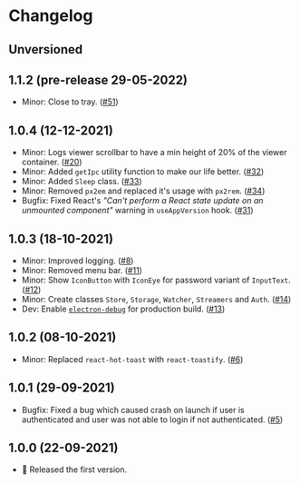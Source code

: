# Changelog

## Unversioned

## 1.1.2 (pre-release 29-05-2022)

-   Minor: Close to tray. ([#51](https://github.com/twesterapp/twester/pull/51))

## 1.0.4 (12-12-2021)

-   Minor: Logs viewer scrollbar to have a min height of 20% of the viewer container. ([#20](https://github.com/twesterapp/twester/pull/20))
-   Minor: Added `getIpc` utility function to make our life better. ([#32](https://github.com/twesterapp/twester/pull/32))
-   Minor: Added `Sleep` class. ([#33](https://github.com/twesterapp/twester/pull/33))
-   Minor: Removed `px2em` and replaced it's usage with `px2rem`. ([#34](https://github.com/twesterapp/twester/pull/34))
-   Bugfix: Fixed React's _"Can't perform a React state update on an unmounted component"_ warning in `useAppVersion` hook. ([#31](https://github.com/twesterapp/twester/pull/31))

## 1.0.3 (18-10-2021)

-   Minor: Improved logging. ([#8](https://github.com/twesterapp/twester/pull/8))
-   Minor: Removed menu bar. ([#11](https://github.com/twesterapp/twester/pull/11))
-   Minor: Show `IconButton` with `IconEye` for password variant of `InputText`. ([#12](https://github.com/twesterapp/twester/pull/12))
-   Minor: Create classes `Store`, `Storage`, `Watcher`, `Streamers` and `Auth`. ([#14](https://github.com/twesterapp/twester/pull/14))
-   Dev: Enable [`electron-debug`](https://github.com/sindresorhus/electron-debug) for production build. ([#13](https://github.com/twesterapp/twester/pull/13))

## 1.0.2 (08-10-2021)

-   Minor: Replaced `react-hot-toast` with `react-toastify`. ([#6](https://github.com/twesterapp/twester/pull/6))

## 1.0.1 (29-09-2021)

-   Bugfix: Fixed a bug which caused crash on launch if user is authenticated and user was not able to login if not authenticated. ([#5](https://github.com/twesterapp/twester/pull/5))

## 1.0.0 (22-09-2021)

-   🎉 Released the first version.
